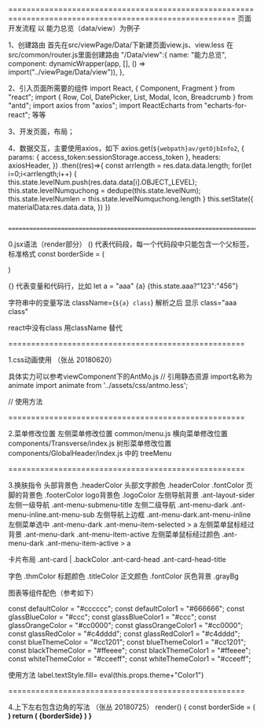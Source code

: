 
========================================================================================================
页面开发流程 以 能力总览（data/view）为例子

1、创建路由 
    首先在src/viewPage/Data/下新建页面view.js、view.less
    在src/common/router.js里面创建路由
     "/Data/view":{
          name: "能力总览",
          component: dynamicWrapper(app, [], () => import("../viewPage/Data/view")),
        },

2、引入页面所需要的组件
import React, { Component, Fragment } from "react";
import { Row, Col, DatePicker, List, Modal, Icon, Breadcrumb } from "antd";
import axios from "axios";
import ReactEcharts from "echarts-for-react";
等等

3、开发页面，布局；

4、数据交互，主要使用axios，如下
   axios.get(`${webpath}av/getOjbInfo2`, {
      params: {
        access_token:sessionStorage.access_token
      },
      headers: axiosHeader,
    })
      .then((res)=>{
        const arrlength = res.data.data.length;
        for(let i=0;i<arrlength;i++) {
          this.state.levelNum.push(res.data.data[i].OBJECT_LEVEL);
          this.state.levelNumquchong = dedupe(this.state.levelNum);
          this.state.levelNumlen = this.state.levelNumquchong.length
        }
        this.setState({
          materialData:res.data.data,
        })
      })
      
      ========================================================================================================


0.jsx语法（render部分）
() 代表代码段，每一个代码段中只能包含一个父标签，标准格式
const borderSide = (
        <Fragment>
          <div />
          <div />
          <div />
        </Fragment>
      )

{} 代表变量和代码行，比如
let a = "aaa"   {a}
{this.state.aaa?"123":"456"}

字符串中的变量写法
className={`${a} class`}  解析之后 显示 class="aaa class"

react中没有class 用className 替代

====================================================

1.css动画使用 （张丛 20180620）

具体实力可以参考viewComponent下的AntMo.js
// 引用静态资源 import名称为animate
import animate from '../assets/css/antmo.less';

// 使用方法
<div className={`${animate.animated} ${animate.bounce}`}></div>

====================================================

2.菜单修改位置
左侧菜单修改位置
common/menu.js
横向菜单修改位置
  components/Transverse/index.js
树形菜单修改位置
  components/GlobalHeader/index.js   中的  treeMenu
  
====================================================

3.换肤指令
头部背景色                    .headerColor
头部文字颜色                 .headerColor .fontColor
页脚的背景色                 .footerColor
logo背景色                    .logoColor
左侧导航背景                 .ant-layout-sider
左侧一级导航                 .ant-menu-submenu-title
左侧二级导航                 .ant-menu-dark .ant-menu-inline.ant-menu-sub
左侧导航上边框             .ant-menu-dark.ant-menu-inline
左侧菜单选中                 .ant-menu-dark .ant-menu-item-selected > a 
左侧菜单鼠标经过背景   .ant-menu-dark .ant-menu-item-active
左侧菜单鼠标经过颜色   .ant-menu-dark .ant-menu-item-active > a

卡片布局                  .ant-card | .backColor
                                .ant-card-head
                                .ant-card-head-title
                          
 字色                    .thmColor
 标题颜色                 .titleColor
 正文颜色                 .fontColor
 灰色背景                 .grayBg
 
 图表等组件配色（参考如下）
 
const defaultColor = "#cccccc";
const defaultColor1 = "#666666";
const glassBlueColor = "#ccc";
const glassBlueColor1 = "#ccc";
const glassOrangeColor = "#cc0000";
const glassOrangeColor1 = "#cc0000";
const glassRedColor = "#c4dddd";
const glassRedColor1 = "#c4dddd";
const blueThemeColor = "#cc1201";
const blueThemeColor1 = "#cc1201";
const blackThemeColor = "#ffeeee";
const blackThemeColor1 = "#ffeeee";
const whiteThemeColor = "#cceeff";
const whiteThemeColor1 = "#cceeff";
 
 使用方法
 label.textStyle.fill= eval(this.props.theme+"Color1")
 
====================================================

4.上下左右包含边角的写法 （张丛 20180725）
render() {
const borderSide = (
        <Fragment>
          <b className={styles.angleLb} />
          <b className={styles.angleLt} />
          <b className={styles.angleRb} />
          <b className={styles.angleRt} />
        </Fragment>
      )
return (
  {borderSide}
)
}


